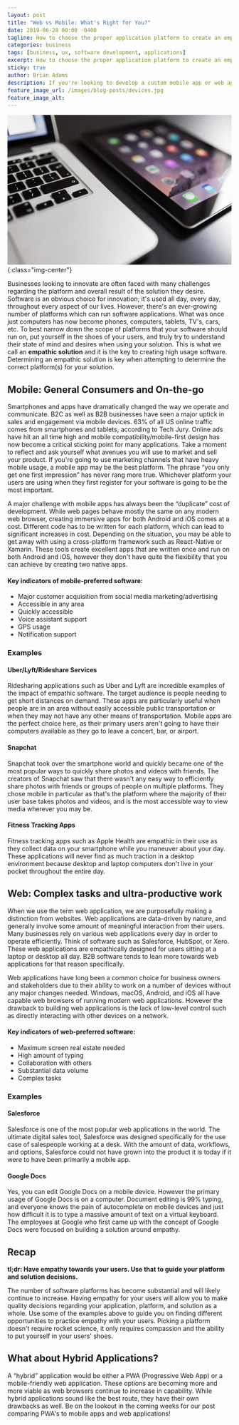 ```yaml
---
layout: post
title: "Web vs Mobile: What's Right for You?"
date: 2019-06-28 00:00 -0400
tagline: How to choose the proper application platform to create an empathic solution for your users.
categories: business
tags: [business, ux, software development, applications]
excerpt: How to choose the proper application platform to create an empathic solution for your users.
sticky: true
author: Brian Adams
description: If you're looking to develop a custom mobile app or web application, you can maximize adoption by using empathy.
feature_image_url: /images/blog-posts/devices.jpg
feature_image_alt: 
---
```


![Laptop and Phone; Two of many Devices](/images/blog-posts/devices.jpg){:class="img-center"}

Businesses looking to innovate are often faced with many challenges regarding the platform and overall result of the solution they desire. Software is an obvious choice for innovation; it's used all day, every day, throughout every aspect of our lives. However, there's an ever-growing number of platforms which can run software applications. What was once just computers has now become phones, computers, tablets, TV's, cars, etc. To best narrow down the scope of platforms that your software should run on, put yourself in the shoes of your users, and truly try to understand their state of mind and desires when using your solution. This is what we call an **empathic solution** and it is the key to creating high usage software. Determining an empathic solution is key when attempting to determine the correct platform(s) for your solution.

## Mobile: General Consumers and On-the-go

Smartphones and apps have dramatically changed the way we operate and communicate. B2C as well as B2B businesses have seen a major uptick in sales and engagement via mobile devices. 63% of all US online traffic comes from smartphones and tablets, according to Tech Jury. Online ads have hit an all time high and mobile compatibility/mobile-first design has now become a critical sticking point for many applications. Take a moment to reflect and ask yourself what avenues you will use to market and sell your product. If you're going to use marketing channels that have heavy mobile usage, a mobile app may be the best platform. The phrase “you only get one first impression” has never rang more true. Whichever platform your users are using when they first register for your software is going to be the most important. 

A major challenge with mobile apps has always been the “duplicate” cost of development. While web pages behave mostly the same on any modern web browser, creating immersive apps for both Android and iOS comes at a cost. Different code has to be written for each platform, which can lead to significant increases in cost. Depending on the situation, you may be able to get away with using a cross-platform framework such as React-Native or Xamarin. These tools create excellent apps that are written once and run on both Android and iOS, however they don't have quite the flexibility that you can achieve by creating two native apps.

#### Key indicators of mobile-preferred software:

* Major customer acquisition from social media marketing/advertising
* Accessible in any area
* Quickly accessible
* Voice assistant support
* GPS usage
* Notification support 

### Examples

#### Uber/Lyft/Rideshare Services
Ridesharing applications such as Uber and Lyft are incredible examples of the impact of empathic software. The target audience is people needing to get short distances on demand. These apps are particularly useful when people are in an area without easily accessible public transportation or when they may not have any other means of transportation. Mobile apps are the perfect choice here, as their primary users aren't going to have their computers available as they go to leave a concert, bar, or airport. 

#### Snapchat
Snapchat took over the smartphone world and quickly became one of the most popular ways to quickly share photos and videos with friends. The creators of Snapchat saw that there wasn't any easy way to efficiently share photos with friends or groups of people on multiple platforms. They chose mobile in particular as that's the platform where the majority of their user base takes photos and videos, and is the most accessible way to view media wherever you may be.

#### Fitness Tracking Apps
Fitness tracking apps such as Apple Health are empathic in their use as they collect data on your smartphone while you maneuver about your day. These applications will never find as much traction in a desktop environment because desktop and laptop computers don't live in your pocket throughout the entire day.

## Web: Complex tasks and ultra-productive work

When we use the term web application, we are purposefully making a distinction from websites. Web applications are data-driven by nature, and generally involve some amount of meaningful interaction from their users. Many businesses rely on various web applications every day in order to operate efficiently. Think of software such as Salesforce, HubSpot, or Xero. These web applications are empathically designed for users sitting at a laptop or desktop all day. B2B software tends to lean more towards web applications for that reason specifically. 

Web applications have long been a common choice for business owners and stakeholders due to their ability to work on a number of devices without any major changes needed. Windows, macOS, Android, and iOS all have capable web browsers of running modern web applications. However the drawback to building web applications is the lack of low-level control such as directly interacting with other devices on a network.

#### Key indicators of web-preferred software:

* Maximum screen real estate needed
* High amount of typing
* Collaboration with others
* Substantial data volume
* Complex tasks

### Examples

#### Salesforce
Salesforce is one of the most popular web applications in the world. The ultimate digital sales tool, Salesforce was designed specifically for the use case of salespeople working at a desk. With the amount of data, workflows, and options, Salesforce could not have grown into the product it is today if it were to have been primarily a mobile app.

#### Google Docs
Yes, you can edit Google Docs on a mobile device. However the primary usage of Google Docs is on a computer. Document editing is 99% typing, and everyone knows the pain of autocomplete on mobile devices and just how difficult it is to type a massive amount of text on a virtual keyboard. The employees at Google who first came up with the concept of Google Docs were focused on building a solution around empathy.

## Recap

**tl;dr: Have empathy towards your users. Use that to guide your platform and solution decisions.**

The number of software platforms has become substantial and will likely continue to increase. Having empathy for your users will allow you to make quality decisions regarding your application, platform, and solution as a whole. Use some of the examples above to guide you on finding different opportunities to practice empathy with your users. Picking a platform doesn't require rocket science, it only requires compassion and the ability to put yourself in your users' shoes.

## What about Hybrid Applications? 

A “hybrid” application would be either a PWA (Progressive Web App) or a mobile-friendly web application. These options are becoming more and more viable as web browsers continue to increase in capability. While hybrid applications sound like the best route, they have their own drawbacks as well. Be on the lookout in the coming weeks for our post comparing PWA's to mobile apps and web applications!